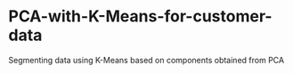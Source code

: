 # PCA-with-K-Means-for-customer-data
Segmenting data using K-Means based on components obtained from PCA 

